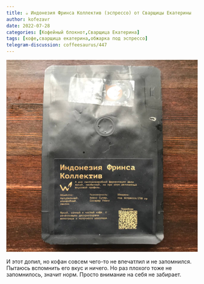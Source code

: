 ```yaml
---
title: ☕️ Индонезия Фринса Коллектив (эспрессо) от Сварщицы Екатерины
author: kofezavr
date: 2022-07-28
categories: [Кофейный блокнот,Сварщица Екатерина]
tags: [кофе,сварщица екатерина,обжарка под эспрессо]
telegram-discussion: coffeesaurus/447
--- 
```

![Индонезия Фринса Коллектив (эспрессо) от Сварщицы Екатерины](/assets/img/posts/22/07/indonesia-frinsa-collective.jpg)

И этот допил, но кофан совсем чего-то не впечатлил и не запомнился. Пытаюсь вспомнить его вкус и ничего. Но раз плохого тоже не запомнилось, значит норм. Просто внимание на себя не забирает.